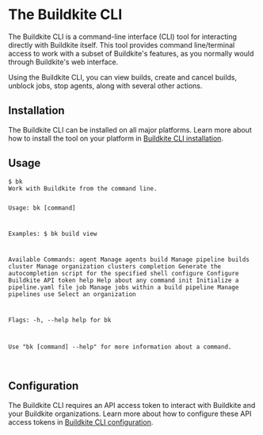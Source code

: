 # The Buildkite CLI

The Buildkite CLI is a command-line interface (CLI) tool for interacting directly with Buildkite itself. This tool provides command line/terminal access to work with a subset of Buildkite's features, as you normally would through Buildkite's web interface.

Using the Buildkite CLI, you can view builds, create and cancel builds, unblock jobs, stop agents, along with several other actions.

## Installation

The Buildkite CLI can be installed on all major platforms. Learn more about how to install the tool on your platform in [Buildkite CLI installation](/docs/cli/installation).

## Usage

<div class="highlight">
<pre class="highlight shell">
<code>$ bk
Work with Buildkite from the command line.

Usage:
  bk [command]

Examples:
$ bk build view


Available Commands:
  agent       Manage agents
  build       Manage pipeline builds
  cluster     Manage organization clusters
  completion  Generate the autocompletion script for the specified shell
  configure   Configure Buildkite API token
  help        Help about any command
  init        Initialize a pipeline.yaml file
  job         Manage jobs within a build
  pipeline    Manage pipelines
  use         Select an organization

Flags:
  -h, --help   help for bk

Use "bk [command] --help" for more information about a command.
</code>
</pre>
</div>

## Configuration

The Buildkite CLI requires an API access token to interact with Buildkite and your Buildkite organizations. Learn more about how to configure these API access tokens in [Buildkite CLI configuration](/docs/cli/configuration).
